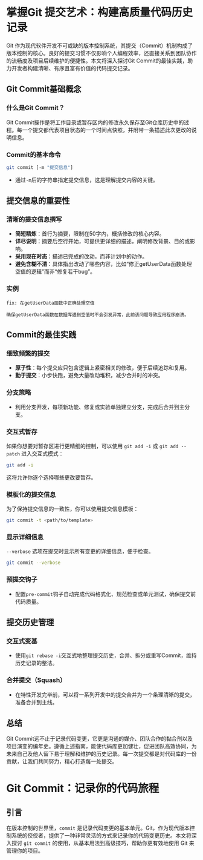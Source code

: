 # 掌握Git 提交艺术：构建高质量代码历史记录

Git 作为现代软件开发不可或缺的版本控制系统，其提交（Commit）机制构成了版本控制的核心。良好的提交习惯不仅影响个人编程效率，还直接关系到团队协作的流畅度及项目后续维护的便捷性。本文将深入探讨Git Commit的最佳实践，助力开发者构建清晰、有序且富有价值的代码提交记录。

## Git Commit基础概念

### 什么是Git Commit？

Git Commit操作是将工作目录或暂存区内的修改永久保存至Git仓库历史中的过程。每一个提交都代表项目状态的一个时间点快照，并附带一条描述此次更改的说明信息。

### Commit的基本命令

```bash
git commit [-m "提交信息"]
```

- 通过`-m`后的字符串指定提交信息，这是理解提交内容的关键。

## 提交信息的重要性

### 清晰的提交信息撰写

- **简短精炼**：首行为摘要，限制在50字内，概括修改的核心内容。
- **详尽说明**：摘要后空行开始，可提供更详细的描述，阐明修改背景、目的或影响。
- **采用现在时态**：描述已完成的改动，而非计划中的动作。
- **避免含糊不清**：具体指出改动了哪些内容，比如“修正getUserData函数处理空值的逻辑”而非“修复若干bug”。

### 实例

```plaintext
fix: 在getUserData函数中正确处理空值

确保getUserData函数在数据库遇到空值时不会引发异常，此前该问题导致应用程序崩溃。
```

## Commit的最佳实践

### 细致频繁的提交

- **原子性**：每个提交应只包含逻辑上紧密相关的修改，便于后续追踪和复用。
- **勤于提交**：小步快跑，避免大量改动堆积，减少合并时的冲突。

### 分支策略

- 利用分支开发，每项新功能、修复或实验单独建立分支，完成后合并到主分支。

### 交互式暂存

如果你想要对暂存区进行更精细的控制，可以使用 `git add -i` 或 `git add --patch` 进入交互式模式：

```bash
git add -i
```

这将允许你逐个选择哪些更改要暂存。

### 模板化的提交信息

为了保持提交信息的一致性，你可以使用提交信息模板：

```bash
git commit -t <path/to/template>
```

### 显示详细信息

`--verbose` 选项在提交时显示所有变更的详细信息，便于检查。

```bash
git commit --verbose
```

### 预提交钩子

- 配置`pre-commit`钩子自动完成代码格式化、规范检查或单元测试，确保提交前代码质量。

## 提交历史管理

### 交互式变基

- 使用`git rebase -i`交互式地整理提交历史，合并、拆分或重写Commit，维持历史记录的整洁。

### 合并提交（Squash）

- 在特性开发完毕前，可以将一系列开发中的提交合并为一个条理清晰的提交，准备合并到主线。

## 总结

Git Commit远不止于记录代码变更，它更是沟通的媒介、团队合作的黏合剂以及项目演变的编年史。遵循上述指南，能使代码库更加健壮，促进团队高效协同，为未来自己及他人留下易于理解和维护的历史记录。每一次提交都是对代码库的一份贡献，让我们共同努力，精心打造每一处提交。

# Git Commit：记录你的代码旅程

## 引言

在版本控制的世界里，`commit` 是记录代码变更的基本单元。Git，作为现代版本控制系统的佼佼者，提供了一种非常灵活的方式来记录你的代码变更历史。本文将深入探讨 `git commit` 的使用，从基本用法到高级技巧，帮助你更有效地使用 Git 来管理你的项目。

